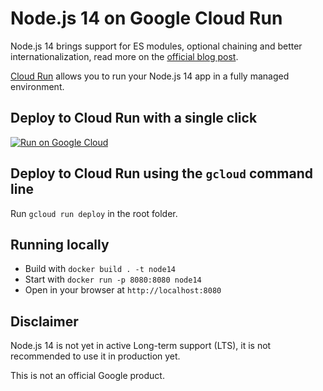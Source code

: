 # Node.js 14 on Google Cloud Run

Node.js 14 brings support for ES modules, optional chaining and better internationalization, read more on the [official blog post](https://medium.com/@nodejs/node-js-version-14-available-now-8170d384567e).

[Cloud Run](https://cloud.run) allows you to run your Node.js 14 app in a fully managed environment.

## Deploy to Cloud Run with a single click

[![Run on Google Cloud](https://deploy.cloud.run/button.svg)](https://deploy.cloud.run)

## Deploy to Cloud Run using the `gcloud` command line

Run `gcloud run deploy` in the root folder.

## Running locally

* Build with `docker build . -t node14`
* Start with `docker run -p 8080:8080 node14`
* Open in your browser at `http://localhost:8080`

## Disclaimer

Node.js 14 is not yet in active Long-term support (LTS), it is not recommended to use it in production yet.

This is not an official Google product.

